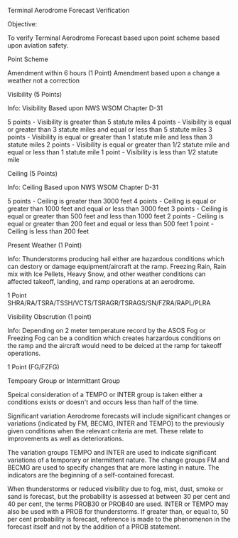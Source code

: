 Terminal Aerodrome Forecast Verification 


Objective:

To verify Terminal Aerodrome Forecast based upon point scheme based upon aviation safety.  

Point Scheme

Amendment within 6 hours (1 Point)
Amendment based upon a change a weather not a correction 

Visibility (5 Points)

Info: Visibility Based upon NWS WSOM Chapter D-31 

5 points - Visibility is greater than 5 statute miles
4 points - Visibility is equal or greater than 3 statute miles and equal or less than 5 statute miles
3 points - Visibility is equal or greater than 1 statute mile and less than 3 statute miles
2 points - Visibility is equal or greater than 1/2 statute mile and equal or less than 1 statute mile
1 point - Visibility is less than 1/2 statute mile

Ceiling (5 Points) 

Info: Ceiling Based upon NWS WSOM Chapter D-31 

5 points - Ceiling is greater than 3000 feet
4 points - Ceiling is equal or greater than 1000 feet and equal or less than 3000 feet
3 points - Ceiling is equal or greater than 500 feet and less than 1000 feet
2 points - Ceiling is equal or greater than 200 feet and equal or less than 500 feet
1 point - Ceiling is less than 200 feet 

Present Weather (1 Point)

Info: Thunderstorms producing hail either are hazardous conditions which can destory or damage equipment/aircraft at the ramp. Freezing Rain, Rain mix with Ice Pellets, Heavy Snow, and other weather conditions can affected takeoff, landing, and ramp operations at an aerodrome. 

1 Point SHRA/RA/TSRA/TSSH/VCTS/TSRAGR/TSRAGS/SN/FZRA/RAPL/PLRA 

Visibility Obscrution (1 point)

Info: Depending on 2 meter temperature record by the ASOS Fog or Freezing Fog can be a condition which creates harzardous conditions on the ramp and the aircraft would need to be deiced at the ramp for takeoff operations. 

1 Point (FG/FZFG) 

Tempoary Group or Intermittant Group 

Speical consideration of a TEMPO or INTER group is taken either a conditions exists or doesn't and occurs less than half of the time.  

Significant variation
Aerodrome forecasts will include significant changes or variations (indicated by FM, BECMG, INTER and TEMPO) to the previously given conditions when the relevant criteria are met. These relate to improvements as well as deteriorations.

The variation groups TEMPO and INTER are used to indicate significant variations of a temporary or intermittent nature. The change groups FM and BECMG are used to specify changes that are more lasting in nature. The indicators are the beginning of a self-contained forecast.

When thunderstorms or reduced visibility due to fog, mist, dust, smoke or sand is forecast, but the probability is assessed at between 30 per cent and 40 per cent, the terms PROB30 or PROB40 are used. INTER or TEMPO may also be used with a PROB for thunderstorms. If greater than, or equal to, 50 per cent probability is forecast, reference is made to the phenomenon in the forecast itself and not by the addition of a PROB statement.

